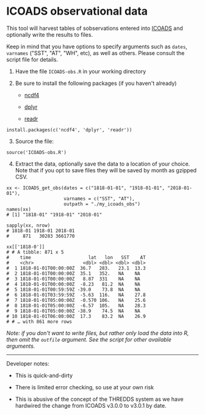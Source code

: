 # ICOADS observational data

This tool will harvest tables of sobservations entered into [ICOADS](https://icoads.noaa.gov/) and optionally write the results to files.

Keep in mind that you have options to specify arguments such as `dates`, `varnames` ("SST", "AT", "WH", etc), as well as others. Please consult the script file for details.

1) Have the file `ICOADS-obs.R` in your working directory
2) Be sure to install the following packages (if you haven't already) 

   + [ncdf4](https://CRAN.R-project.org/package=ncdf4)
   
   + [dplyr](https://CRAN.R-project.org/package=dplyr) 
   
   + [readr](https://CRAN.R-project.org/package=readr)

```
install.packages(c('ncdf4', 'dplyr', 'readr'))
```

3) Source the file:

```
source('ICOADS-obs.R')
```

4) Extract the data, optionally save the data to a location of your choice. Note that if you opt to save files they will be saved by month as gzipped CSV.

```
xx <- ICOADS_get_obs(dates = c("1818-01-01", "1918-01-01", "2018-01-01"),
                     varnames = c("SST", "AT"),
                     outpath = "./my_icoads_obs")
names(xx)
# [1] "1818-01" "1918-01" "2018-01"

sapply(xx, nrow)
# 1818-01 1918-01 2018-01 
#     871   30283 3661770 

xx[['1818-0']]
# # A tibble: 871 x 5
#    time                     lat   lon   SST    AT
#    <chr>                  <dbl> <dbl> <dbl> <dbl>
#  1 1818-01-01T00:00:00Z  36.7   283.   23.1  13.3
#  2 1818-01-01T00:00:00Z  35.1   352.   NA    NA  
#  3 1818-01-01T00:00:00Z   8.87  331    NA    NA  
#  4 1818-01-01T00:00:00Z  -8.23   81.2  NA    NA  
#  5 1818-01-01T00:59:59Z -39.0    73.8  NA    NA  
#  6 1818-01-01T03:59:59Z  -5.63  116.   NA    27.8
#  7 1818-01-01T05:00:00Z  -0.570 106.   NA    25.6
#  8 1818-01-01T05:00:00Z  -6.57  105.   NA    28.3
#  9 1818-01-01T05:00:00Z -38.9    74.5  NA    NA  
# 10 1818-01-01T06:00:00Z  17.3    83.2  NA    26.9
# # … with 861 more rows
```

*Note: if you don't want to write files, but rather only load the data into R, then omit the `outfile` argument.  See the script for other available arguments.*

---

Developer notes:

 - This is quick-and-dirty

 - There is limited error checking, so use at your own risk
 
 - This is abusive of the concept of the THREDDS system as we have hardwired the change from ICOADS v3.0.0 to v3.0.1 by date.
